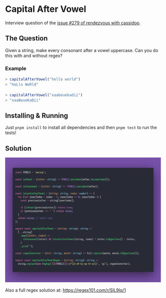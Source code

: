 # Capital After Vowel

Interview question of the [issue #279 of rendezvous with cassidoo](https://buttondown.email/cassidoo/archive/dont-be-afraid-of-hard-work-nothing-worthwhile/).

## The Question

Given a string, make every consonant after a vowel uppercase. Can you do this with and without
regex?

### Example

```js
> capitalAfterVowel("hello world")
> "heLlo WoRld"

> capitalAfterVowel("xaabeuekadii")
> "xaaBeueKaDii"
```

## Installing & Running

Just `pnpm install` to install all dependencies and then `pnpm test` to run the tests!

## Solution

![Code Polaroid](./code-screenshot.png)

Also a full regex solution at: <https://regex101.com/r/SlL9lq/1>
